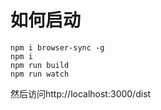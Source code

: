# 如何启动
```
npm i browser-sync -g
npm i
npm run build
npm run watch
```
然后访问http://localhost:3000/dist
